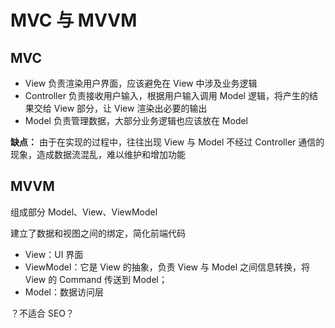 # MVC 与 MVVM

## MVC

- View 负责渲染用户界面，应该避免在 View 中涉及业务逻辑
- Controller 负责接收用户输入，根据用户输入调用 Model 逻辑，将产生的结果交给 View 部分，让 View 渲染出必要的输出
- Model 负责管理数据，大部分业务逻辑也应该放在 Model

**缺点：** 由于在实现的过程中，往往出现 View 与 Model 不经过 Controller 通信的现象，造成数据流混乱，难以维护和增加功能

## MVVM

组成部分 Model、View、ViewModel

建立了数据和视图之间的绑定，简化前端代码

- View：UI 界面
- ViewModel：它是 View 的抽象，负责 View 与 Model 之间信息转换，将 View 的 Command 传送到 Model；
- Model：数据访问层

？不适合 SEO？
